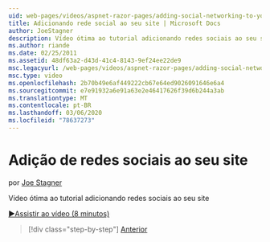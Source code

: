 ```yaml
---
uid: web-pages/videos/aspnet-razor-pages/adding-social-networking-to-your-website
title: Adicionando rede social ao seu site | Microsoft Docs
author: JoeStagner
description: Vídeo ótima ao tutorial adicionando redes sociais ao seu site
ms.author: riande
ms.date: 02/25/2011
ms.assetid: 48df63a2-d43d-41c4-8143-9ef24ee22de9
msc.legacyurl: /web-pages/videos/aspnet-razor-pages/adding-social-networking-to-your-website
msc.type: video
ms.openlocfilehash: 2b70b49e6af449222cb67e64ed9026091646e6a4
ms.sourcegitcommit: e7e91932a6e91a63e2e46417626f39d6b244a3ab
ms.translationtype: MT
ms.contentlocale: pt-BR
ms.lasthandoff: 03/06/2020
ms.locfileid: "78637273"
---
```

# <a name="adding-social-networking-to-your-website"></a>Adição de redes sociais ao seu site

por [Joe Stagner](https://github.com/JoeStagner)

Vídeo ótima ao tutorial adicionando redes sociais ao seu site

[&#9654;Assistir ao vídeo (8 minutos)](https://channel9.msdn.com/Blogs/ASP-NET-Site-Videos/adding-social-networking-to-your-website)

> [!div class="step-by-step"]
> [Anterior](adding-search-to-your-web-site.md)

